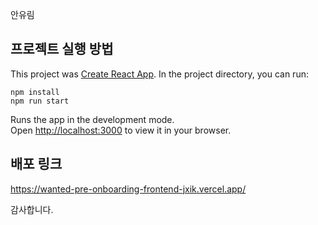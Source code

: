 안유림

## 프로젝트 실행 방법

This project was [Create React App](https://github.com/facebook/create-react-app).
In the project directory, you can run:

```
npm install
npm run start
```

Runs the app in the development mode.\
Open [http://localhost:3000](http://localhost:3000) to view it in your browser.

## 배포 링크

https://wanted-pre-onboarding-frontend-jxik.vercel.app/

감사합니다.
